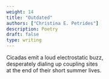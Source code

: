 ```yaml
---
weight: 14
title: "Outdated"
authors: ["Christina E. Petrides"]
description: Poetry
draft: false
type: writing
---
```


Cicadas emit a loud electrostatic buzz,  
desperately dialing up coupling sites  
at the end of their short summer lives.
